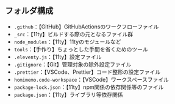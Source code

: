 ## フォルダ構成

-   `.github`：【GitHub】GitHubActionsのワークフローファイル
-   `_src`：【11ty】ビルドする際の元となるファイル群
-   `node_modules`：【11ty】11tyのモジュールなど
-   `tools`：【手作り】ちょっとした手間を省くためのツール
-   `.eleventy.js`：【11ty】設定ファイル
-   `.gitignore`：【Git】管理対象の除外設定ファイル
-   `.prettier`：【VSCode、Prettier】コード整形の設定ファイル
-   `homimemo.code-workspace`：【VSCode】ワークスペースファイル
-   `package-lock.json`：【11ty】npm関係の依存関係等のファイル
-   `package.json`：【11ty】ライブラリ等依存関係
